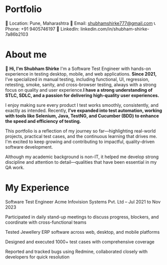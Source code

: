 # Portfolio
📍 Location: Pune, Maharashtra
📧 Email: shubhamshirke777@gmail.com
📞 Phone: +91 9405746197
🔗 LinkedIn: linkedin.com/in/shubham-shirke-7a86b2103

# About me
👋 **Hi, I'm Shubham Shirke**
I'm a Software Test Engineer with hands-on experience in testing desktop, mobile, and web applications. **Since 2021,** I’ve specialized in manual testing, including functional, UI, regression, retesting, smoke, sanity, and cross-browser testing, always with a strong focus on quality and user experience.**I have a strong understanding of STLC, SDLC, and a passion for delivering high-quality user experiences.**

I enjoy making sure every product I test works smoothly, consistently, and exactly as intended. Recently, **I’ve expanded into test automation, working with tools like Selenium, Java, TestNG, and Cucumber (BDD) to enhance the speed and efficiency of testing.**

This portfolio is a reflection of my journey so far—highlighting real-world projects, practical test cases, and the continuous learning that drives me. I'm excited to keep growing and contributing to impactful, quality-driven software development.

Although my academic background is non-IT, it helped me develop strong discipline and attention to detail—qualities that have been essential in my QA work.

# My Experience 
Software Test Engineer
Acme Infovision Systems Pvt. Ltd – Jul 2021 to Nov 2023

Participated in daily stand-up meetings to discuss progress, blockers, and coordinate with cross-functional teams

Tested Jewellery ERP software across web, desktop, and mobile platforms

Designed and executed 1000+ test cases with comprehensive coverage

Reported and tracked bugs using Redmine, collaborated closely with developers for quick resolution


